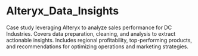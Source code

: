 # Alteryx_Data_Insights
Case study leveraging Alteryx to analyze sales performance for DC Industries. Covers data preparation, cleaning, and analysis to extract actionable insights. Includes regional profitability, top-performing products, and recommendations for optimizing operations and marketing strategies.

